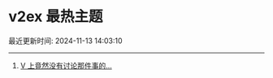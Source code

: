# v2ex 最热主题

最近更新时间: 2024-11-13 14:03:10

--- 
1. [V 上竟然没有讨论那件事的...](https://www.v2ex.com/t/1089086) 
